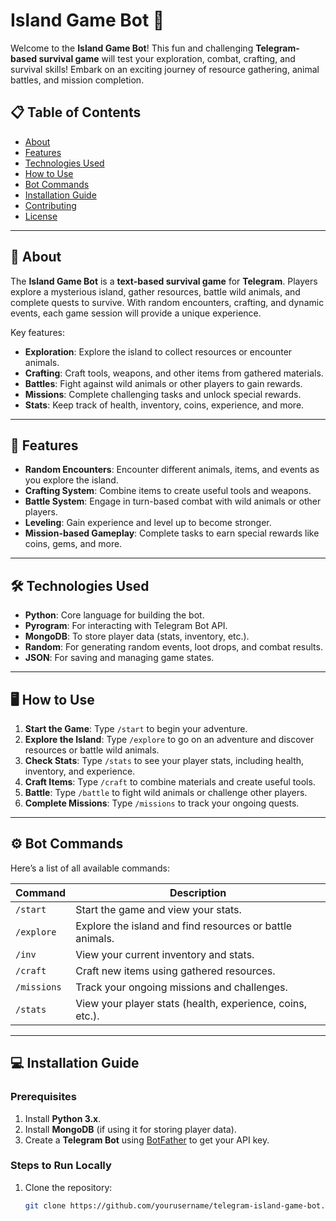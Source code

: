 # Island Game Bot 🌴

Welcome to the **Island Game Bot**! This fun and challenging **Telegram-based survival game** will test your exploration, combat, crafting, and survival skills! Embark on an exciting journey of resource gathering, animal battles, and mission completion.

## 📋 Table of Contents

- [About](#about)
- [Features](#features)
- [Technologies Used](#technologies-used)
- [How to Use](#how-to-use)
- [Bot Commands](#bot-commands)
- [Installation Guide](#installation-guide)
- [Contributing](#contributing)
- [License](#license)

---

## 📌 About

The **Island Game Bot** is a **text-based survival game** for **Telegram**. Players explore a mysterious island, gather resources, battle wild animals, and complete quests to survive. With random encounters, crafting, and dynamic events, each game session will provide a unique experience.

Key features:
- **Exploration**: Explore the island to collect resources or encounter animals.
- **Crafting**: Craft tools, weapons, and other items from gathered materials.
- **Battles**: Fight against wild animals or other players to gain rewards.
- **Missions**: Complete challenging tasks and unlock special rewards.
- **Stats**: Keep track of health, inventory, coins, experience, and more.

---

## 🚀 Features

- **Random Encounters**: Encounter different animals, items, and events as you explore the island.
- **Crafting System**: Combine items to create useful tools and weapons.
- **Battle System**: Engage in turn-based combat with wild animals or other players.
- **Leveling**: Gain experience and level up to become stronger.
- **Mission-based Gameplay**: Complete tasks to earn special rewards like coins, gems, and more.

---

## 🛠️ Technologies Used

- **Python**: Core language for building the bot.
- **Pyrogram**: For interacting with Telegram Bot API.
- **MongoDB**: To store player data (stats, inventory, etc.).
- **Random**: For generating random events, loot drops, and combat results.
- **JSON**: For saving and managing game states.

---

## 🖥️ How to Use

1. **Start the Game**: Type `/start` to begin your adventure.
2. **Explore the Island**: Type `/explore` to go on an adventure and discover resources or battle wild animals.
3. **Check Stats**: Type `/stats` to see your player stats, including health, inventory, and experience.
4. **Craft Items**: Type `/craft` to combine materials and create useful tools.
5. **Battle**: Type `/battle` to fight wild animals or challenge other players.
6. **Complete Missions**: Type `/missions` to track your ongoing quests.

---

## ⚙️ Bot Commands

Here’s a list of all available commands:

| Command        | Description                                              |
| -------------- | -------------------------------------------------------- |
| `/start`       | Start the game and view your stats.                       |
| `/explore`     | Explore the island and find resources or battle animals. |
| `/inv`         | View your current inventory and stats.                   |
| `/craft`       | Craft new items using gathered resources.                |
| `/missions`    | Track your ongoing missions and challenges.              |
| `/stats`       | View your player stats (health, experience, coins, etc.).|

---

## 💻 Installation Guide

### Prerequisites

1. Install **Python 3.x**.
2. Install **MongoDB** (if using it for storing player data).
3. Create a **Telegram Bot** using [BotFather](https://core.telegram.org/bots#botfather) to get your API key.

### Steps to Run Locally

1. Clone the repository:
   ```bash
   git clone https://github.com/yourusername/telegram-island-game-bot.git
